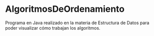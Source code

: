 # AlgoritmosDeOrdenamiento
Programa en Java realizado en la materia de Estructura de Datos para poder visualizar cómo trabajan los algoritmos.
